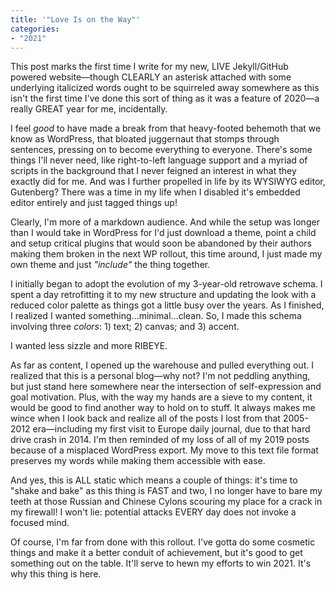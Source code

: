 ```yaml
---
title: '"Love Is on the Way"'
categories:
- "2021"
---
```


This post marks the first time I write for my new, LIVE Jekyll/GitHub powered website—though CLEARLY an asterisk attached with some underlying italicized words ought to be squirreled away somewhere as this isn't the first time I've done this sort of thing as it was a feature of 2020—a really GREAT year for me, incidentally. 

I feel *good* to have made a break from that heavy-footed behemoth that we know as WordPress, that bloated juggernaut that stomps through sentences, pressing on to become everything to everyone.  There's some things I'll never need, like right-to-left language support and a myriad of scripts in the background that I never feigned an interest in what they exactly did for me.  And was I further propelled in life by its WYSIWYG editor, Gutenberg?  There was a time in my life when I disabled it's embedded editor entirely and just tagged things up!

Clearly, I'm more of a markdown audience.  And while the setup was longer than I would take in WordPress for I'd just download a theme, point a child and setup critical plugins that would soon be abandoned by their authors making them broken in the next WP rollout, this time around, I just made my own theme and just *"include"* the thing together.

I initially began to adopt the evolution of my 3-year-old retrowave schema.  I spent a day retrofitting it to my new structure and updating the look with a reduced color palette as things got a little busy over the years.  As I finished, I realized I wanted something...minimal...clean.  So, I made this schema involving three *colors*: 1) text; 2) canvas; and 3) accent.   

I wanted less sizzle and more RIBEYE.

As far as content, I opened up the warehouse and pulled everything out.  I realized that this is a personal blog—why not?  I'm not peddling anything, but just stand here somewhere near the intersection of self-expression and goal motivation.  Plus, with the way my hands are a sieve to my content, it would be good to find another way to hold on to stuff.  It always makes me wince when I look back and realize all of the posts I lost from that 2005-2012 era—including my first visit to Europe daily journal, due to that hard drive crash in 2014.  I'm then reminded of my loss of all of my 2019 posts because of a misplaced WordPress export.  My move to this text file format preserves my words while making them accessible with ease.

And yes, this is ALL static which means a couple of things: it's time to "shake and bake" as this thing is FAST and two, I no longer have to bare my teeth at those Russian and Chinese Cylons scouring my place for a crack in my firewall!  I won't lie: potential attacks EVERY day does not invoke a focused mind.

Of course, I'm far from done with this rollout.  I've gotta do some cosmetic things and make it a better conduit of achievement, but it's good to get something out on the table.  It'll serve to hewn my efforts to win 2021.  It's why this thing is here.




